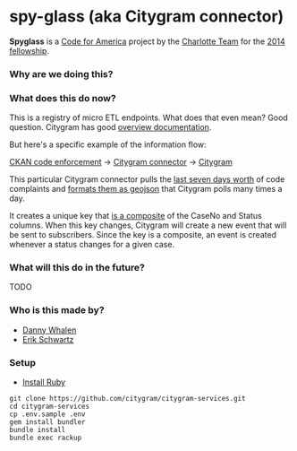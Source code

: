 # spy-glass (aka Citygram connector)

__Spyglass__  is a [Code for America](https://github.com/codeforamerica) project by the [Charlotte Team](http://team-charlotte.tumblr.com/) for the [2014 fellowship](http://www.codeforamerica.org/geeks/our-geeks/2014-fellows/).

### Why are we doing this?


### What does this do now?

This is a registry of micro ETL endpoints. What does that even mean? Good question. Citygram has good [overview documentation](https://github.com/codeforamerica/citygram/wiki/Getting-Started-with-Citygram). 

But here's a specific example of the information flow:

[CKAN code enforcement](http://www.civicdata.com/dataset/lexington-code-enforcement-complaints)  -> [Citygram connector](https://github.com/citygram/citygram-services/blob/master/lib/spy_glass/registry/lexington-code-enforcement-complaints.rb) -> [Citygram](https://www.citygram.org/lexington)

This particular Citygram connector pulls the [last seven days worth](https://github.com/citygram/citygram-services/blob/master/lib/spy_glass/registry/lexington-code-enforcement-complaints.rb#L7) of code complaints and [formats them as geojson](https://citygram-services.herokuapp.com/) that Citygram polls many times a day.

It creates a unique key that [is a composite](https://github.com/citygram/citygram-services/blob/master/lib/spy_glass/registry/lexington-code-enforcement-complaints.rb#L25) of the CaseNo and Status columns. When this key changes, Citygram will create a new event that will be sent to subscribers. Since the key is a composite, an event is created whenever a status changes for a given case. 

### What will this do in the future?

TODO

### Who is this made by?
- [Danny Whalen](https://github.com/invisiblefunnel)
- [Erik Schwartz](https://github.com/eeeschwartz)

### Setup

* [Install Ruby](https://github.com/codeforamerica/howto/blob/master/Ruby.md)

```
git clone https://github.com/citygram/citygram-services.git
cd citygram-services
cp .env.sample .env
gem install bundler
bundle install
bundle exec rackup
```
